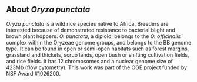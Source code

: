 About *Oryza punctata*
----------------------

*Oryza punctata* is a wild rice species native to Africa. Breeders are
interested because of demonstrated resistance to bacterial blight and
brown plant hoppers. *O. punctata*, a diploid, belongs to the *O.
officinalis* complex within the Oryzeae genome groups, and belongs to
the BB genome type. It can be found in open or semi-open habitats such
as forest margins, grassland and thickets, scrub lands, open bush or
shifting cultivation fields, and rice fields. It has 12 chromosomes and
a nuclear genome size of 423Mb (flow cytometry). This work was part of
the OGE project funded by NSF Award \#1026200.
